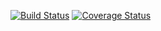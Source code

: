 [![Build Status](https://drone.io/github.com/kego/selectors/status.png)](https://drone.io/github.com/kego/selectors/latest)
[![Coverage Status](https://coveralls.io/repos/kego/selectors/badge.svg)](https://coveralls.io/r/kego/selectors)
